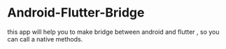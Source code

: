 # Android-Flutter-Bridge

this app will help you to make bridge between android and flutter , so you can call a native methods.
